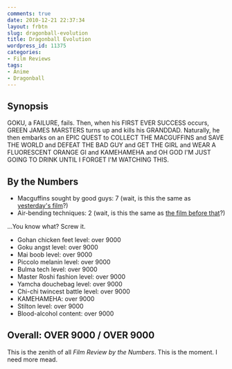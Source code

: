 ```yaml
---
comments: true
date: 2010-12-21 22:37:34
layout: frbtn
slug: dragonball-evolution
title: Dragonball Evolution
wordpress_id: 11375
categories:
- Film Reviews
tags:
- Anime
- Dragonball
---
```


## Synopsis

GOKU, a FAILURE, fails.  Then, when his FIRST EVER SUCCESS occurs, GREEN JAMES MARSTERS turns up and kills his GRANDDAD.  Naturally, he then embarks on an EPIC QUEST to COLLECT THE MACGUFFINS and SAVE THE WORLD and DEFEAT THE BAD GUY and GET THE GIRL and WEAR A FLUORESCENT ORANGE GI and KAMEHAMEHA and OH GOD I'M JUST GOING TO DRINK UNTIL I FORGET I'M WATCHING THIS.

## By the Numbers

  * Macguffins sought by good guys: 7 (wait, is this the same as [yesterday's film](http://onlydreaming.net/film-reviews/film-review-by-the-numbers-harry-potter-and-the-deathly-hallows-part-i)?)
  * Air-bending techniques: 2 (wait, is this the same as [the film before that](http://onlydreaming.net/film-reviews/film-review-by-the-numbers-the-last-airbender)?)

...You know what?  Screw it.  
  
  * Gohan chicken feet level: over 9000
  * Goku angst level: over 9000
  * Mai boob level: over 9000
  * Piccolo melanin level: over 9000
  * Bulma tech level: over 9000
  * Master Roshi fashion level: over 9000
  * Yamcha douchebag level: over 9000
  * Chi-chi twincest battle level: over 9000
  * KAMEHAMEHA: over 9000
  * Stilton level: over 9000
  * Blood-alcohol content: over 9000

## Overall: OVER 9000 / OVER 9000

This is the zenith of all _Film Review by the Numbers_.  This is the moment.  I need more mead.

